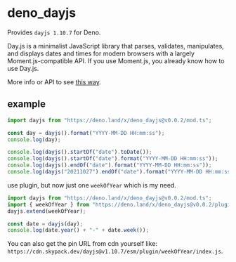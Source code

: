 # deno_dayjs

Provides `dayjs 1.10.7` for Deno.

Day.js is a minimalist JavaScript library that parses, validates, manipulates,
and displays dates and times for modern browsers with a largely
Moment.js-compatible API. If you use Moment.js, you already know how to use
Day.js.

More info or API to see [this way](https://deno.land/x/dayjs).

## example

```ts
import dayjs from "https://deno.land/x/deno_dayjs@v0.0.2/mod.ts";

const day = dayjs().format("YYYY-MM-DD HH:mm:ss");
console.log(day);

console.log(dayjs().startOf("date").toDate());
console.log(dayjs().startOf("date").format("YYYY-MM-DD HH:mm:ss"));
console.log(dayjs().endOf("date").format("YYYY-MM-DD HH:mm:ss"));
console.log(dayjs("20211027").endOf("date").format("YYYY-MM-DD HH:mm:ss"));
```

use plugin, but now just one `weekOfYear` which is my need.

```ts
import dayjs from "https://deno.land/x/deno_dayjs@v0.0.2/mod.ts";
import { weekOfYear } from "https://deno.land/x/deno_dayjs@v0.0.2/plugin/weekOfYear.ts";
dayjs.extend(weekOfYear);

const date = dayjs(day);
console.log(date.year() + "-" + date.week());
```

You can also get the pin URL from cdn yourself like:
`https://cdn.skypack.dev/dayjs@v1.10.7/esm/plugin/weekOfYear/index.js`.

